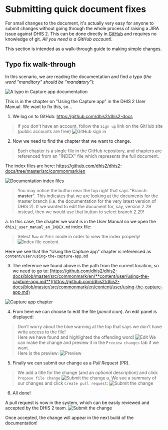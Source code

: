 # Submitting quick document fixes

<!--DHIS2-SECTION-ID:submitting_doc_fixes-->

For small changes to the document, it's actually very easy for anyone to
submit changes without going through the whole process of raising a JIRA
issue against DHIS 2. This can be done directly in
[GitHub](https://github.com/dhis2/dhis2-docs) and requires no knowledge of git.
_All you need is a GitHub account!_.

This section is intended as a walk-through guide to making simple changes.

## Typo fix walk-through

In this scenario, we are reading the documentation and find a typo (_the word
"manditory" should be "mand**a**tory"_):

![A typo in Capture app documentation](resources/images/doc_pr_001.png)

This is in the chapter on "Using the Capture app" in the DHIS 2 User Manual.
We want to fix this, so...

1. We log on to GitHub: https://github.com/dhis2/dhis2-docs

  > If you don't have an account, follow the `Sign up` link on the GitHub site  
  (public accounts are free)
  ![GitHub sign in](resources/images/doc_pr_001b.png)

2. Now we need to find the chapter that we want to change.
  > Each chapter is a single file in the GitHub repository, and chapters are
  referenced from an "INDEX" file which represents the full document.

  The index files are here:  https://github.com/dhis2/dhis2-docs/tree/master/src/commonmark/en

  ![Documentation index files](resources/images/doc_pr_002.png)
  
  > You may notice the button near the top right that says "Branch: **master**". This indicates that we
  are looking at the documents for the master branch (i.e. the documentation for the very latest version of DHIS 2).
  If we wanted to edit the document for, say, version 2.29 instead, then we would use that button to select branch 2.29!

  a. In this case, the chapter we want is in the User Manual
  so we open the `dhis2_user_manual_en_INDEX.md` index file:
  > Select `Raw` or `Edit` mode in order to view the index properly!
    ![Index file content](resources/images/doc_pr_003.png)

  Here we see that the "Using the Capture app" chapter is referenced as
  `content/user/using-the-capture-app.md`

3. The reference we found above is the path from the current location, so
we need to go to: [https://github.com/dhis2/dhis2-docs/blob/master/src/commonmark/en/**content/user/using-the-capture-app.md**](https://github.com/dhis2/dhis2-docs/blob/master/src/commonmark/en/content/user/using-the-capture-app.md)

  ![Capture app chapter](resources/images/doc_pr_004b.png)

4. From here we can choose to edit the file (_pencil icon_). An edit
panel is displayed:

  > Don't worry about the blue warning at the top that says we don't have
  write access to the file!  
  Here we have found and highlighted the offending word!
  ![Edit](resources/images/doc_pr_005.png)
  We can make the change and preview it in the `Preview changes` tab if we want.  
  Here is the preview:
  ![Preview](resources/images/doc_pr_006.png)

5. Finally we can submit our change as a _Pull Request_ (PR).
  > We add a title for the change (and an _optional_ description) and click
  `Propose file change`
  ![Submit the change](resources/images/doc_pr_007.png)
  a. We see a summary of our changes and click `Create pull request`:
    ![Submit the change](resources/images/doc_pr_008.png)

6. All done!

A pull request is now in the system, which can be easily reviewed
and accepted by the DHIS 2 team.
![Submit the change](resources/images/doc_pr_009.png)

Once accepted, the change will appear in the next build of the documentation!    
